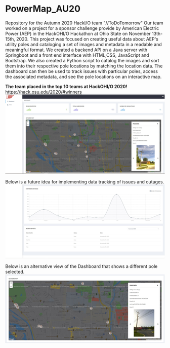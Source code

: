 # PowerMap_AU20
Repository for the Autumn 2020 HackI/O team "//ToDoTomorrow"
Our team worked on a project for a sponsor challenge provide by American Electric Power (AEP) in the HackOHI/O Hackathon at Ohio State on November 13th-15th, 2020. This project was focused on creating useful data about AEP's utility poles and cataloging a set of images and metadata in a readable and meaningful format. We created a backend API on a Java server with Springboot and a front end interface with HTML,CSS, JavaScript and Bootstrap. We also created a Python script to catalog the images and sort them into their respective pole locations by matching the location data. The dashboard can then be used to track issues with particular poles, access the associated metadata, and see the pole locations on an interactive map.

<b>The team placed in the top 10 teams at HackOHI/O 2020! </b>
https://hack.osu.edu/2020/#winners
![Alt text](final_product/map1.jpg?raw=true "Dashboard")

Below is a future idea for implementing data tracking of issues and outages.
![Alt text](final_product/Graph_Data.JPG?raw=true "Dashboard Graphs")

Below is an alternative view of the Dashboard that shows a different pole selected.
![Alt text](final_product/Map3.JPG?raw=true "Dashboard Alternative View")
